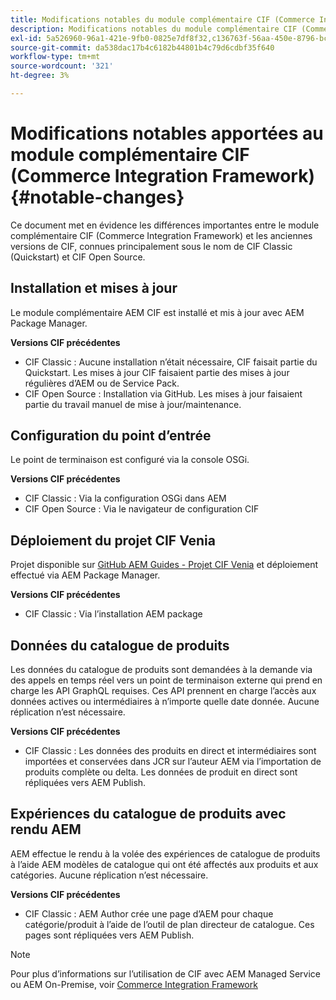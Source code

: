 ```yaml
---
title: Modifications notables du module complémentaire CIF (Commerce Integration Framework)
description: Modifications notables du module complémentaire CIF (Commerce Integration Framework) par rapport aux anciennes versions de CIF.
exl-id: 5a526960-96a1-421e-9fb0-0825e7df8f32,c136763f-56aa-450e-8796-bc84bf6c205d
source-git-commit: da538dac17b4c6182b44801b4c79d6cdbf35f640
workflow-type: tm+mt
source-wordcount: '321'
ht-degree: 3%

---
```


# Modifications notables apportées au module complémentaire CIF (Commerce Integration Framework){#notable-changes}

Ce document met en évidence les différences importantes entre le module complémentaire CIF (Commerce Integration Framework) et les anciennes versions de CIF, connues principalement sous le nom de CIF Classic (Quickstart) et CIF Open Source.

## Installation et mises à jour

Le module complémentaire AEM CIF est installé et mis à jour avec AEM Package Manager.

**Versions CIF précédentes**

* CIF Classic : Aucune installation n’était nécessaire, CIF faisait partie du Quickstart. Les mises à jour CIF faisaient partie des mises à jour régulières d’AEM ou de Service Pack.
* CIF Open Source : Installation via GitHub. Les mises à jour faisaient partie du travail manuel de mise à jour/maintenance.

## Configuration du point d’entrée

Le point de terminaison est configuré via la console OSGi.

**Versions CIF précédentes**

* CIF Classic : Via la configuration OSGi dans AEM
* CIF Open Source : Via le navigateur de configuration CIF

## Déploiement du projet CIF Venia

Projet disponible sur [GitHub AEM Guides - Projet CIF Venia](https://github.com/adobe/aem-cif-guides-venia) et déploiement effectué via AEM Package Manager.

**Versions CIF précédentes**

* CIF Classic : Via l’installation AEM package

## Données du catalogue de produits

Les données du catalogue de produits sont demandées à la demande via des appels en temps réel vers un point de terminaison externe qui prend en charge les API GraphQL requises. Ces API prennent en charge l’accès aux données actives ou intermédiaires à n’importe quelle date donnée. Aucune réplication n’est nécessaire.

**Versions CIF précédentes**

* CIF Classic : Les données des produits en direct et intermédiaires sont importées et conservées dans JCR sur l’auteur AEM via l’importation de produits complète ou delta. Les données de produit en direct sont répliquées vers AEM Publish.

## Expériences du catalogue de produits avec rendu AEM

AEM effectue le rendu à la volée des expériences de catalogue de produits à l’aide AEM modèles de catalogue qui ont été affectés aux produits et aux catégories. Aucune réplication n’est nécessaire.

**Versions CIF précédentes**

* CIF Classic : AEM Author crée une page d’AEM pour chaque catégorie/produit à l’aide de l’outil de plan directeur de catalogue. Ces pages sont répliquées vers AEM Publish.

>[!NOTE]
>
>Pour plus d’informations sur l’utilisation de CIF avec AEM Managed Service ou AEM On-Premise, voir [Commerce Integration Framework](https://www.adobe.io/apis/experiencecloud/commerce-integration-framework/getting-started.html)
